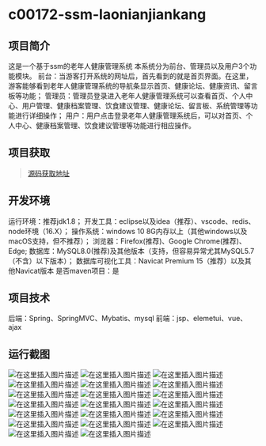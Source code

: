 # c00172-ssm-laonianjiankang


## 项目简介
这是一个基于ssm的老年人健康管理系统
本系统分为前台、管理员以及用户3个功能模块。
前台：当游客打开系统的网址后，首先看到的就是首页界面。在这里，游客能够看到老年人健康管理系统的导航条显示首页、健康论坛、健康资讯、留言板等功能；
管理员：管理员登录进入老年人健康管理系统可以查看首页、个人中心、用户管理、健康档案管理、饮食建议管理、健康论坛、留言板、系统管理等功能进行详细操作；
用户：用户点击登录老年人健康管理系统后，可以对首页、个人中心、健康档案管理、饮食建议管理等功能进行相应操作。


## 项目获取
> [源码获取地址](http://www.manoncode.cn/details?id=172)

 
## 开发环境

运行环境：推荐jdk1.8；
开发工具：eclipse以及idea（推荐）、vscode、redis、node环境（16.X）；
操作系统：windows 10 8G内存以上（其他windows以及macOS支持，但不推荐）；
浏览器：Firefox(推荐)、Google Chrome(推荐)、Edge;
数据库：MySQL8.0(推荐)及其他版本（支持，但容易异常尤其MySQL5.7（不含）以下版本）；
数据库可视化工具：Navicat Premium 15（推荐）以及其他Navicat版本
是否maven项目：是

## 项目技术
 
后端：Spring、SpringMVC、Mybatis、mysql
前端：jsp、elemetui、vue、ajax

## 运行截图

![在这里插入图片描述](https://img-blog.csdnimg.cn/direct/39c57e09b8924fcba40f721b5ff867c4.png#pic_center)
![在这里插入图片描述](https://img-blog.csdnimg.cn/direct/467dd60c215f4455a11dcbaaf566754f.png#pic_center)
![在这里插入图片描述](https://img-blog.csdnimg.cn/direct/7ce068297d714ddf81e4c32759dd87b8.png#pic_center)
![在这里插入图片描述](https://img-blog.csdnimg.cn/direct/f5fad433151a4676bbec1269a981bf68.png#pic_center)
![在这里插入图片描述](https://img-blog.csdnimg.cn/direct/8ae4612267e84f91a08b5d2c76dfeab6.png#pic_center)
![在这里插入图片描述](https://img-blog.csdnimg.cn/direct/ee4a2ec926094f1abf24299a41d71ce3.png#pic_center)
![在这里插入图片描述](https://img-blog.csdnimg.cn/direct/07e6b5894c5a446593479da77a177f84.png#pic_center)
![在这里插入图片描述](https://img-blog.csdnimg.cn/direct/fba21b45463d4c2095000f68b41b6cff.png#pic_center)
![在这里插入图片描述](https://img-blog.csdnimg.cn/direct/645272be268f43ec868fb65e60666b53.png#pic_center)
![在这里插入图片描述](https://img-blog.csdnimg.cn/direct/7b3e3a85118d43e0bb238a7ab1c6700a.png#pic_center)
![在这里插入图片描述](https://img-blog.csdnimg.cn/direct/f01406d58b9f429e9c4c509390766097.png#pic_center)
![在这里插入图片描述](https://img-blog.csdnimg.cn/direct/176c15821d21425798eb58c54302ad70.png#pic_center)
![在这里插入图片描述](https://img-blog.csdnimg.cn/direct/504be3887a6b431cab337ca6cd098aa6.png#pic_center)
![在这里插入图片描述](https://img-blog.csdnimg.cn/direct/ef9e2c5842f14060b87d99f6d37cf957.png#pic_center)
![在这里插入图片描述](https://img-blog.csdnimg.cn/direct/758c8bbf0f924f88a06220851fd4f530.png#pic_center)
![在这里插入图片描述](https://img-blog.csdnimg.cn/direct/171343c160d247818970016dcac2f98c.png#pic_center)
![在这里插入图片描述](https://img-blog.csdnimg.cn/direct/5488c20db692475eb187d8eb43a10255.png#pic_center)
![在这里插入图片描述](https://img-blog.csdnimg.cn/direct/8a015580c9974f31b79571833f3d4fdf.png#pic_center)
![在这里插入图片描述](https://img-blog.csdnimg.cn/direct/bd8c0b7e236d4b10ad9aeaad865afb12.png#pic_center)
![在这里插入图片描述](https://img-blog.csdnimg.cn/direct/c2f2dc002a2c4d20b4f88ca6405adb85.png#pic_center)

